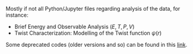 Mostly if not all Python/Jupyter files regarding analysis of the data, for instance:
- Brief Energy and Observable Analysis ($E, T, P, V$)
- Twist Characterization: Modelling of the Twist function $\psi(r)$

Some deprecated codes (older versions and so) can be found in this [link](https://drive.google.com/drive/folders/12z13BZ2xubYvs2t5QqduwrTD87QRZ09W?usp=sharing).
